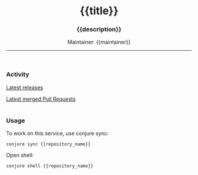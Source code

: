 <h1 align="center">
    {{title}}
</h1>
<h3 align="center">
    {{description}}
</h3>
<p align="center">
    Maintainer: {{maintainer}}
</p>

---
</br>

### Activity

[Latest releases](https://github.com/TailorBrands/{{repository_name}}/actions?query=workflow%3ARelease)

[Latest merged Pull Requests](https://github.com/TailorBrands/{{repository_name}}/pulls?q=is%3Apr+is%3Aclosed+is%3Amerged+)
<br /><br />
### Usage

To work on this service, use conjure sync:
```
conjure sync {{repository_name}}
```

Open shell:
```
conjure shell {{repository_name}}
```
